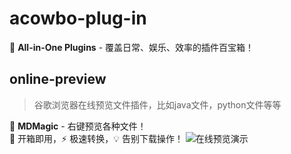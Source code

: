 # acowbo-plug-in
🎉 **All-in-One Plugins** - 覆盖日常、娱乐、效率的插件百宝箱！
## online-preview
> 谷歌浏览器在线预览文件插件，比如java文件，python文件等等

🚀 **MDMagic** - 右键预览各种文件！  
🎉 开箱即用，⚡ 极速转换，💡 告别下载操作！ 
![在线预览演示](https://minio.acowbo.fun/typora-img/202412231018662.gif#pic_center)
